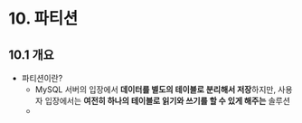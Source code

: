 # 10. 파티션
## 10.1 개요
* 파티션이란?
	* MySQL 서버의 입장에서 **데이터를 별도의 테이블로 분리해서 저장**하지만, 사용자 입장에서는 **여전히 하나의 테이블로 읽기와 쓰기를 할 수 있게 해주는** 솔루션
	* 
<!--stackedit_data:
eyJoaXN0b3J5IjpbMTUwOTc2NzU5OF19
-->